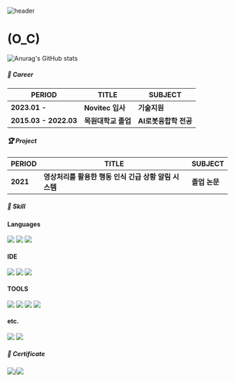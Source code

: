 ![header](https://capsule-render.vercel.app/api?type=waving&text=KOOKPYO_CHUN)
# (O_C)


![Anurag's GitHub stats](https://github-readme-stats.vercel.app/api?username=KOOKPYOCHUN&show_icons=true&theme=radical)

##### 🏢 Career

| PERIOD | TITLE | SUBJECT |
| ------- | ------- | ------- | 
| **2023.01 -** | **Novitec 입사** | **기술지원** |
| **2015.03 - 2022.03** | **목원대학교 졸업** | **AI로봇융합학 전공** |

##### 🏆 Project  

| PERIOD | TITLE | SUBJECT |
| ------- | ------- | -------|
|**2021**| **영상처리를 활용한 행동 인식 긴급 상황 알림 시스템** | **졸업 논문** |

##### 🧩 Skill  

#### Languages
<img src="https://img.shields.io/badge/Python-3776AB?style=flat-square&logo=Python&logoColor=white"> <img src="https://img.shields.io/badge/HTML5-E34F26?style=flat-square&logo=HTML5&logoColor=white"> <img src="https://img.shields.io/badge/C%23-512BD4?style=flat-square&logo=C%23&logoColor=white">

#### IDE
<img src="https://img.shields.io/badge/Android Studio-3DDC84?style=flat-square&logo=Androidstudio&logoColor=white"> <img src="https://img.shields.io/badge/Arduino-00878F?style=flat-square&logo=Arduino&logoColor=white"> <img src="https://img.shields.io/badge/Visual Studio-5C2D91?style=flat-square&logo=Visualstudio&logoColor=white">

#### TOOLS
<img src="https://img.shields.io/badge/Github-181717?style=flat-square&logo=Github&logoColor=white"> <img src="https://img.shields.io/badge/VS code-007ACC?style=flat-square&logo=Visualstudiocode&logoColor=white"> <img src="https://img.shields.io/badge/SolidWorks-005386?style=flat-square&logo=DassaultSystemes&logoColor=white"> <img src="https://img.shields.io/badge/ROS-22314E?style=flat-square&logo=ROS&logoColor=white">

#### etc.
<img src="https://img.shields.io/badge/Linux-FCC624?style=flat-square&logo=Linux&logoColor=black"> <img src="https://img.shields.io/badge/Ubuntu-E95428?style=flat-square&logo=Ubuntu&logoColor=white">


##### 📜 Certificate

<img src="https://img.shields.io/badge/Microsoft Word-2B579A?style=flat-square&logo=MicrosoftWord&logoColor=White">/<img src="https://img.shields.io/badge/MicrosoftPowerPoint-B7472A?style=flat-square&logo=MicrosoftPowerPoint&logoColor=white"> 
